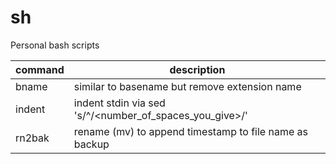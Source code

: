 sh
==

Personal bash scripts



command | description
---|---
bname | similar to basename but remove extension name
indent | indent stdin via sed 's/^/<number_of_spaces_you_give>/'
rn2bak | rename (mv) to append timestamp to file name as backup

